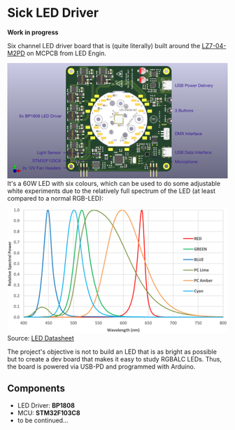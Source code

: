 # Sick LED Driver

**Work in progress**

Six channel LED driver board that is (quite literally) built around the [LZ7-04-M2PD](https://www.osram.com/ecat/LED%20ENGIN%20LuxiGen%20LZ7-04M2PD/com/en/class_pim_web_catalog_103489/prd_pim_device_13582430/) on MCPCB from LED Engin.

![rendering](Docu/rendering-top.png)
 It's a 60W LED with six colours, which can be used to do some adjustable white experiments due to the relatively full spectrum of the LED (at least compared to a normal RGB-LED): 

![relative spectrum](Docu/spectrum.png)
Source: [LED Datasheet](https://dammedia.osram.info/media/resource/hires/osram-dam-14744640/LZ7-04M2PD_EN.pdf)

The project's objective is not to build an LED that is as bright as possible but to create a dev board that makes it easy to study RGBALC LEDs. Thus, the board is powered via USB-PD and programmed with Arduino.

## Components
 * LED Driver: **BP1808**
 * MCU: **STM32F103C8**
 * to be continued…